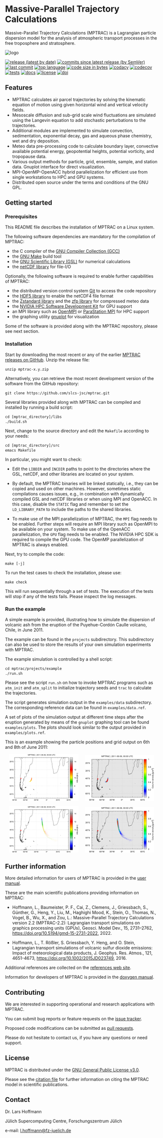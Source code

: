 # Massive-Parallel Trajectory Calculations

Massive-Parallel Trajectory Calculations (MPTRAC) is a Lagrangian particle dispersion model for the analysis of atmospheric transport processes in the free troposphere and stratosphere.

![logo](https://github.com/slcs-jsc/mptrac/blob/master/docs/logo/MPTRAC_320px.png)

[![release (latest by date)](https://img.shields.io/github/v/release/slcs-jsc/mptrac)](https://github.com/slcs-jsc/mptrac/releases)
[![commits since latest release (by SemVer)](https://img.shields.io/github/commits-since/slcs-jsc/mptrac/latest)](https://github.com/slcs-jsc/mptrac/commits/master)
[![last commit](https://img.shields.io/github/last-commit/slcs-jsc/mptrac.svg)](https://github.com/slcs-jsc/mptrac/commits/master)
[![top language](https://img.shields.io/github/languages/top/slcs-jsc/mptrac.svg)](https://github.com/slcs-jsc/mptrac/tree/master/src)
[![code size in bytes](https://img.shields.io/github/languages/code-size/slcs-jsc/mptrac.svg)](https://github.com/slcs-jsc/mptrac/tree/master/src)
[![codacy](https://api.codacy.com/project/badge/Grade/a9de7b2239f843b884d2a4eb583726c9)](https://app.codacy.com/gh/slcs-jsc/mptrac?utm_source=github.com&utm_medium=referral&utm_content=slcs-jsc/mptrac&utm_campaign=Badge_Grade_Settings)
[![codecov](https://codecov.io/gh/slcs-jsc/mptrac/branch/master/graph/badge.svg?token=4X6IEHWUBJ)](https://codecov.io/gh/slcs-jsc/mptrac)
[![tests](https://img.shields.io/github/actions/workflow/status/slcs-jsc/mptrac/tests.yml?branch=master&label=tests)](https://github.com/slcs-jsc/mptrac/actions)
[![docs](https://img.shields.io/github/actions/workflow/status/slcs-jsc/mptrac/docs.yml?branch=master&label=docs)](https://slcs-jsc.github.io/mptrac)
[![license](https://img.shields.io/github/license/slcs-jsc/mptrac.svg)](https://github.com/slcs-jsc/mptrac/blob/master/COPYING)
[![doi](https://zenodo.org/badge/DOI/10.5281/zenodo.4400597.svg)](https://doi.org/10.5281/zenodo.4400597)

## Features

* MPTRAC calculates air parcel trajectories by solving the kinematic equation of motion using given horizontal wind and vertical velocity fields.
* Mesoscale diffusion and sub-grid scale wind fluctuations are simulated using the Langevin equation to add stochastic perturbations to the trajectories.
* Additional modules are implemented to simulate convection, sedimentation, exponential decay, gas and aqueous phase chemistry, wet and dry deposition.
* Meteo data pre-processing code to calculate boundary layer, convective available potential energy, geopotential heights, potential vorticity, and tropopause data.
* Various output methods for particle, grid, ensemble, sample, and station data. Gnuplot interface for direct visualization.
* MPI-OpenMP-OpenACC hybrid parallelization for efficient use from single workstations to HPC and GPU systems.
* Distributed open source under the terms and conditions of the GNU GPL.

## Getting started

### Prerequisites

This README file describes the installation of MPTRAC on a Linux system.

The following software dependencies are mandatory for the compilation of MPTRAC:

* the C compiler of the [GNU Compiler Collection (GCC)](https://gcc.gnu.org)
* the [GNU Make](https://www.gnu.org/software/make) build tool
* the [GNU Scientific Library (GSL)](https://www.gnu.org/software/gsl) for numerical calculations
* the [netCDF library](http://www.unidata.ucar.edu/software/netcdf) for file-I/O

Optionally, the following software is required to enable further capabilities of MPTRAC:

* the distributed version control system [Git](https://git-scm.com/) to access the code repository
* the [HDF5 library](https://www.hdfgroup.org/solutions/hdf5) to enable the netCDF4 file format
* the [Zstandard library](https://facebook.github.io/zstd) and the [zfp library](https://computing.llnl.gov/projects/zfp) for compressed meteo data
* the [NVIDIA HPC Software Development Kit](https://developer.nvidia.com/hpc-sdk) for GPU support
* an MPI library such as [OpenMPI](https://www.open-mpi.org) or [ParaStation MPI](https://github.com/ParaStation/psmpi) for HPC support
* the graphing utility [gnuplot](http://www.gnuplot.info) for visualization

Some of the software is provided along with the MPTRAC repository, please see next section.

### Installation

Start by downloading the most recent or any of the earlier [MPTRAC releases on GitHub](https://github.com/slcs-jsc/mptrac/releases). Unzip the release file:

    unzip mptrac-x.y.zip

Alternatively, you can retrieve the most recent development version of the software from the GitHub repository:

    git clone https://github.com/slcs-jsc/mptrac.git

Several libraries provided along with MPTRAC can be compiled and installed by running a build script:

    cd [mptrac_directory]/libs
    ./build.sh

Next, change to the source directory and edit the `Makefile` according to your needs:

    cd [mptrac_directory]/src
    emacs Makefile

In particular, you might want to check:

* Edit the `LIBDIR` and `INCDIR` paths to point to the directories where the GSL, netCDF, and other libraries are located on your system.

* By default, the MPTRAC binaries will be linked statically, i.e., they can be copied and used on other machines. However, sometimes static compilations causes issues, e.g., in combination with dynamically compiled GSL and netCDF libraries or when using MPI and OpenACC. In this case, disable the `STATIC` flag and remember to set the `LD_LIBRARY_PATH` to include the paths to the shared libraries.

* To make use of the MPI parallelization of MPTRAC, the `MPI` flag needs to be enabled. Further steps will require an MPI library such as OpenMPI to be available on your system. To make use of the OpenACC parallelization, the `GPU` flag needs to be enabled. The NVIDIA HPC SDK is required to compile the GPU code. The OpenMP parallelization of MPTRAC is always enabled.

Next, try to compile the code:

    make [-j]

To run the test cases to check the installation, please use:

    make check

This will run sequentially through a set of tests. The execution of the tests will stop if any of the tests fails. Please inspect the log messages.

### Run the example

A simple example is provided, illustrating how to simulate the dispersion of volcanic ash from the eruption of the Puyehue-Cordón Caulle volcano, Chile, in June 2011.

The example can be found in the `projects` subdirectory. This subdirectory can also be used to store the results of your own simulation experiments with MPTRAC.

The example simulation is controlled by a shell script:

    cd mptrac/projects/example
    ./run.sh

Please see the script `run.sh` on how to invoke MPTRAC programs such as `atm_init` and `atm_split` to initialize trajectory seeds and `trac` to calculate the trajectories.

The script generates simulation output in the `examples/data` subdirectory. The corresponding reference data can be found in `examples/data.ref`.

A set of plots of the simulation output at different time steps after the eruption generated by means of the `gnuplot` graphing tool can be found `examples/plots`. The plots should look similar to the output provided in `examples/plots.ref`.

This is an example showing the particle positions and grid output on 6th and 8th of June 2011:
<p align="center"><img src="projects/example/plots.ref/atm_2011_06_06_00_00.tab.png" width="45%"/> &emsp; <img src="projects/example/plots.ref/grid_2011_06_06_00_00.tab.png" width="45%"/></p>
<p align="center"><img src="projects/example/plots.ref/atm_2011_06_08_00_00.tab.png" width="45%"/> &emsp; <img src="projects/example/plots.ref/grid_2011_06_08_00_00.tab.png" width="45%"/></p>

## Further information

More detailed information for users of MPTRAC is provided in the [user manual](https://slcs-jsc.github.io/mptrac).

These are the main scientific publications providing information on MPTRAC:

* Hoffmann, L., Baumeister, P. F., Cai, Z., Clemens, J., Griessbach, S., Günther, G., Heng, Y., Liu, M., Haghighi Mood, K., Stein, O., Thomas, N., Vogel, B., Wu, X., and Zou, L.: Massive-Parallel Trajectory Calculations version 2.2 (MPTRAC-2.2): Lagrangian transport simulations on graphics processing units (GPUs), Geosci. Model Dev., 15, 2731–2762, https://doi.org/10.5194/gmd-15-2731-2022, 2022.

* Hoffmann, L., T. Rößler, S. Griessbach, Y. Heng, and O. Stein, Lagrangian transport simulations of volcanic sulfur dioxide emissions: Impact of meteorological data products, J. Geophys. Res. Atmos., 121, 4651-4673, https://doi.org/10.1002/2015JD023749, 2016. 

Additional references are collected on the [references web site](https://slcs-jsc.github.io/mptrac/references/).

Information for developers of MPTRAC is provided in the [doxygen manual](https://slcs-jsc.github.io/mptrac/doxygen).

## Contributing

We are interested in supporting operational and research applications with MPTRAC.

You can submit bug reports or feature requests on the [issue tracker](https://github.com/slcs-jsc/mptrac/issues).

Proposed code modifications can be submitted as [pull requests](https://github.com/slcs-jsc/mptrac/pulls).

Please do not hesitate to contact us, if you have any questions or need support.

## License

MPTRAC is distributed under the [GNU General Public License v3.0](https://github.com/slcs-jsc/mptrac/blob/master/COPYING).

Please see the [citation file](https://github.com/slcs-jsc/mptrac/blob/master/CITATION.cff) for further information on citing the MPTRAC model in scientific publications.

## Contact

Dr. Lars Hoffmann

Jülich Supercomputing Centre, Forschungszentrum Jülich

e-mail: l.hoffmann@fz-juelich.de
